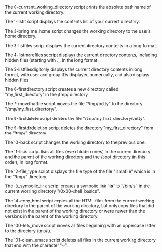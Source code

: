 The 0-currrent_working_directory script prints the absolute path name of the current working directory.

The 1-listit script displays the contents list of your current directory.

The 2-bring_me_home script changes the working directory to the user’s home directory.

The 3-listfiles script displays the current directory contents in a long format.

The 4-listmorefiles sccript displays the current directory contents, including hidden files (starting with .), in the long format.

The 5-listfilesdigitonly displays the current directory contents in long format, with user and group IDs displayed numerically, and also displays hidden files.

The 6-firstdirectory script creates a new directory called "my_first_directory" in the /tmp/ directory.

The 7-movethatfile script moves the file "/tmp/betty" to the directory "/tmp/my_first_directory/".

The 8-firstdelete script deletes the file "/tmp/my_first_directory/betty".

The 9-firstdirdeletion script deletes the directory "my_first_directory" from the "/tmp/" directory.

The 10-back script changes the working directory to the previous one.

The 11-lists script lists all files (even hidden ones) in the current directory and the parent of the working directory and the /boot directory (in this order), in long format.

The 12-file_type script displays the file type of the file "iamafile" which is in the "/tmp/" directory.

The 13_symbolic_link script creates a symbolic link "__ls__" to "/bin/ls" in the current working directory "/0x00-shell_basics".

The 14-copy_html script copies all the HTML files from the current working directory to the parent of the working directory, but only copy files that did not exist in the parent of the working directory or were newer than the versions in the parent of the working directory.

The 100-lets_move script moves all files beginning with an uppercase letter to the directory /tmp/u.

The 101-clean_emacs script deletes all files in the current working directory that end with the character "~".
